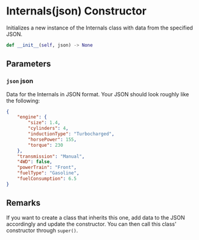 # Internals(json) Constructor
Initializes a new instance of the Internals class with data from the specified JSON.

```Python
def __init__(self, json) -> None
```

## Parameters
### `json` json
Data for the Internals in JSON format. Your JSON should look roughly like the following:

```JSON
{
	"engine": {
		"size": 1.4,
		"cylinders": 4,
		"inductionType": "Turbocharged",
		"horsePower": 155,
		"torque": 230
	},
	"transmission": "Manual",
	"4WD": false,
	"powerTrain": "Front",
	"fuelType": "Gasoline",
	"fuelConsumption": 6.5
}
```

## Remarks
If you want to create a class that inherits this one, add data to the JSON accordingly and update the constructor. You can then call this class' constructor through `super()`.